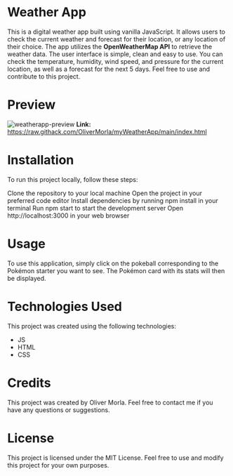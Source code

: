 # Weather App
This is a digital weather app built using vanilla JavaScript. It allows users to check the current weather and forecast for their location, or any location of their choice. The app utilizes the **OpenWeatherMap API** to retrieve the weather data. The user interface is simple, clean and easy to use. You can check the temperature, humidity, wind speed, and pressure for the current location, as well as a forecast for the next 5 days. Feel free to use and contribute to this project.

# Preview
![weatherapp-preview](https://user-images.githubusercontent.com/73266650/222912536-2dec39cb-d706-4243-89bf-7cabfc6b8789.gif)
**Link:** https://raw.githack.com/OliverMorla/myWeatherApp/main/index.html

# Installation
To run this project locally, follow these steps:

Clone the repository to your local machine
Open the project in your preferred code editor
Install dependencies by running npm install in your terminal
Run npm start to start the development server
Open http://localhost:3000 in your web browser

# Usage
To use this application, simply click on the pokeball corresponding to the Pokémon starter you want to see. The Pokémon card with its stats will then be displayed.

# Technologies Used
This project was created using the following technologies:

* JS
* HTML
* CSS

# Credits 
This project was created by Oliver Morla. Feel free to contact me if you have any questions or suggestions.

# License
This project is licensed under the MIT License. Feel free to use and modify this project for your own purposes.
